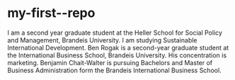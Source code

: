# my-first--repo
I am a second year graduate student at the Heller School for Social Policy and Management, Brandeis University. I am studying Sustainable International Development.
Ben Rogak is a second-year graduate student at the International Business School, Brandeis University. His concentration is marketing.
Benjamin Chait-Walter is pursuing Bachelors and Master of Business Administration form the Brandeis International Business School.
